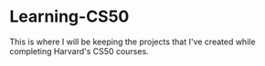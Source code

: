 # Learning-CS50

This is where I will be keeping the projects that I've created while completing Harvard's CS50 courses.
